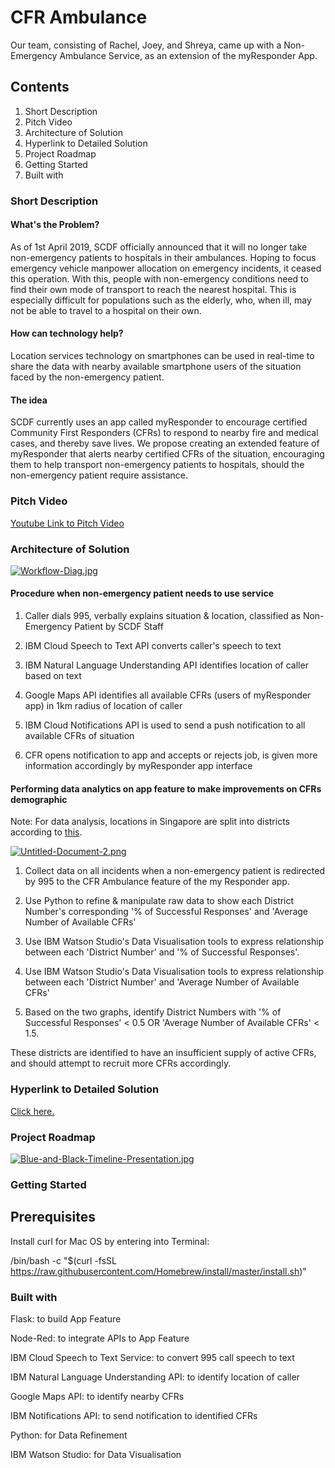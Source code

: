 # CFR Ambulance
Our team, consisting of Rachel, Joey, and Shreya, came up with a Non-Emergency Ambulance Service, as an extension of the myResponder App.

## Contents

1. Short Description
2. Pitch Video
3. Architecture of Solution
4. Hyperlink to Detailed Solution
5. Project Roadmap
6. Getting Started
7. Built with

### Short Description

#### What's the Problem?

As of 1st April 2019, SCDF officially announced that it will no longer take non-emergency patients to hospitals in their ambulances. Hoping to focus emergency vehicle manpower allocation on emergency incidents, it ceased this operation. With this, people with non-emergency conditions need to find their own mode of transport to reach the nearest hospital. This is especially difficult for populations such as the elderly, who, when ill, may not be able to travel to a hospital on their own.

#### How can technology help?

Location services technology on smartphones can be used in real-time to share the data with nearby available smartphone users of the situation faced by the non-emergency patient.

#### The idea

SCDF currently uses an app called myResponder to encourage certified Community First Responders (CFRs) to respond to nearby fire and medical cases, and thereby save lives. We propose creating an extended feature of myResponder that alerts nearby certified CFRs of the situation, encouraging them to help transport non-emergency patients to hospitals, should the non-emergency patient require assistance.

### Pitch Video
[Youtube Link to Pitch Video](https://youtu.be/JvFl646ZUto)
### Architecture of Solution

[![Workflow-Diag.jpg](https://i.postimg.cc/9XB3qtWq/Workflow-Diag.jpg)](https://postimg.cc/8ssX2vf1)

#### Procedure when non-emergency patient needs to use service

1. Caller dials 995, verbally explains situation & location, classified as Non-Emergency Patient by SCDF Staff

2. IBM Cloud Speech to Text API converts caller's speech to text

3. IBM Natural Language Understanding API identifies location of caller based on text

4. Google Maps API identifies all available CFRs (users of myResponder app) in 1km radius of location of caller

5. IBM Cloud Notifications API is used to send a push notification to all available CFRs of situation

6. CFR opens notification to app and accepts or rejects job, is given more information accordingly by myResponder app interface

#### Performing data analytics on app feature to make improvements on CFRs demographic

Note: For data analysis, locations in Singapore are split into districts according to [this](https://www.singaporeexpats.com/housing-in-singapore/singapore-district-guide.htm).

[![Untitled-Document-2.png](https://i.postimg.cc/Sxs6s6gD/Untitled-Document-2.png)](https://postimg.cc/bs7DVtct)

1. Collect data on all incidents when a non-emergency patient is redirected by 995 to the CFR Ambulance feature of the my Responder app.

2. Use Python to refine & manipulate raw data to show each District Number's corresponding '% of Successful Responses' and 'Average Number of Available CFRs'

3. Use IBM Watson Studio's Data Visualisation tools to express relationship between each 'District Number' and '% of Successful Responses'.

4.  Use IBM Watson Studio's Data Visualisation tools to express relationship between each 'District Number' and 'Average Number of Available CFRs'

5. Based on the two graphs, identify District Numbers with '% of Successful Responses' < 0.5 OR 'Average Number of Available CFRs' < 1.5. 

These districts are identified to have an insufficient supply of active CFRs, and should attempt to recruit more CFRs accordingly.


### Hyperlink to Detailed Solution

[Click here.](https://github.com/shreyasriram4/Bumblebee-CFR-Ambulance_SCDFXIBM/blob/master/DESCRIPTION.md)

### Project Roadmap

[![Blue-and-Black-Timeline-Presentation.jpg](https://i.postimg.cc/TPnk3r0y/Blue-and-Black-Timeline-Presentation.jpg)](https://postimg.cc/jWd68nGK)

### Getting Started

## Prerequisites

Install curl for Mac OS by entering into Terminal:

/bin/bash -c "$(curl -fsSL https://raw.githubusercontent.com/Homebrew/install/master/install.sh)"



### Built with

Flask: to build App Feature

Node-Red: to integrate APIs to App Feature

IBM Cloud Speech to Text Service: to convert 995 call speech to text

IBM Natural Language Understanding API: to identify location of caller

Google Maps API: to identify nearby CFRs

IBM Notifications API: to send notification to identified CFRs

Python: for Data Refinement

IBM Watson Studio: for Data Visualisation





